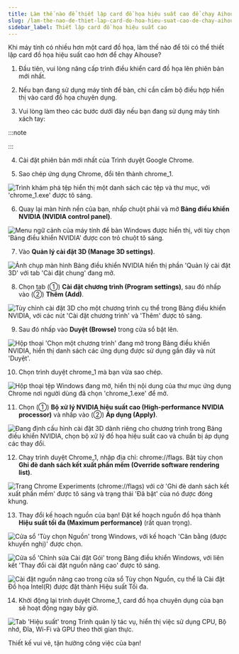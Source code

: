 ```yaml
---
title: Làm thế nào để thiết lập card đồ họa hiệu suất cao để chạy Aihouse?
slug: /lam-the-nao-de-thiet-lap-card-do-hoa-hieu-suat-cao-de-chay-aihouse
sidebar_label: Thiết lập card đồ họa hiệu suất cao
---
```


Khi máy tính có nhiều hơn một card đồ họa, làm thế nào để tôi có thể thiết lập card đồ họa hiệu suất cao hơn để chạy Aihouse?

1. Đầu tiên, vui lòng nâng cấp trình điều khiển card đồ họa lên phiên bản mới nhất.

2. Nếu bạn đang sử dụng máy tính để bàn, chỉ cần cắm bộ điều hợp hiển thị vào card đồ họa chuyên dụng.

3. Vui lòng làm theo các bước dưới đây nếu bạn đang sử dụng máy tính xách tay:

:::note

:::

4. Cài đặt phiên bản mới nhất của Trình duyệt Google Chrome.

5. Sao chép ứng dụng Chrome, đổi tên thành chrome_1.

![Trình khám phá tệp hiển thị một danh sách các tệp và thư mục, với 'chrome_1.exe' được tô sáng.](https://storage.googleapis.com/jegavn_kb/images/1611220313143-01852-MQ.png)

6. Quay lại màn hình nền của bạn, nhấp chuột phải và mở **Bảng điều khiển NVIDIA (NVIDIA control panel)**.

![Menu ngữ cảnh của máy tính để bàn Windows được hiển thị, với tùy chọn 'Bảng điều khiển NVIDIA' được con trỏ chuột tô sáng.](https://storage.googleapis.com/jegavn_kb/images/1611220327012-80155-Mg.png)

7. Vào **Quản lý cài đặt 3D (Manage 3D settings)**.

![Ảnh chụp màn hình Bảng điều khiển NVIDIA hiển thị phần 'Quản lý cài đặt 3D' với tab 'Cài đặt chung' đang mở.](https://storage.googleapis.com/jegavn_kb/images/1611220345961-49511-Mw.png)

8. Chọn tab (①) **Cài đặt chương trình (Program settings)**, sau đó nhấp vào (②) **Thêm (Add)**.

![Tùy chỉnh cài đặt 3D cho một chương trình cụ thể trong Bảng điều khiển NVIDIA, với các nút 'Cài đặt chương trình' và 'Thêm' được tô sáng.](https://storage.googleapis.com/jegavn_kb/images/1611220390886-17251-NA.png)

9. Sau đó nhấp vào **Duyệt (Browse)** trong cửa sổ bật lên.

![Hộp thoại 'Chọn một chương trình' đang mở trong Bảng điều khiển NVIDIA, hiển thị danh sách các ứng dụng được sử dụng gần đây và nút 'Duyệt'.](https://storage.googleapis.com/jegavn_kb/images/1611220454124-61966-NQ.png)

10. Chọn trình duyệt chrome_1 mà bạn vừa sao chép.

![Hộp thoại tệp Windows đang mở, hiển thị nội dung của thư mục ứng dụng Chrome nơi người dùng đã chọn 'chrome_1.exe' để mở.](https://storage.googleapis.com/jegavn_kb/images/1611220471491-94959-Ng.png)

11. Chọn (①) **Bộ xử lý NVIDIA hiệu suất cao (High-performance NVIDIA processor)** và nhấp vào (②) **Áp dụng (Apply)**.

![Đang định cấu hình cài đặt 3D dành riêng cho chương trình trong Bảng điều khiển NVIDIA, chọn bộ xử lý đồ họa hiệu suất cao và chuẩn bị áp dụng các thay đổi.](https://storage.googleapis.com/jegavn_kb/images/1611220496520-51386-Nw.png)

12. Chạy trình duyệt Chrome_1, nhập địa chỉ: chrome://flags. Bật tùy chọn **Ghi đè danh sách kết xuất phần mềm (Override software rendering list)**.

![Trang Chrome Experiments (chrome://flags) với cờ 'Ghi đè danh sách kết xuất phần mềm' được tô sáng và trạng thái 'Đã bật' của nó được đóng khung.](https://storage.googleapis.com/jegavn_kb/images/1611220513965-05145-OA.png)

13. Thay đổi kế hoạch nguồn của bạn! Đặt kế hoạch nguồn đồ họa thành **Hiệu suất tối đa (Maximum performance)** (rất quan trọng).

![Cửa sổ 'Tùy chọn Nguồn' trong Windows, với kế hoạch 'Cân bằng (được khuyến nghị)' được chọn.](https://storage.googleapis.com/jegavn_kb/images/1611280021270-51468-aW1hZ2U.png)

![Cửa sổ 'Chỉnh sửa Cài đặt Gói' trong Bảng điều khiển Windows, với liên kết 'Thay đổi cài đặt nguồn nâng cao' được tô sáng.](https://storage.googleapis.com/jegavn_kb/images/1611280165112-97755-aW1hZ2U.png)

![Cài đặt nguồn nâng cao trong cửa sổ Tùy chọn Nguồn, cụ thể là Cài đặt Đồ họa Intel(R) được đặt thành Hiệu suất Tối đa.](https://storage.googleapis.com/jegavn_kb/images/1611280172179-73040-aW1hZ2U.png)

14. Khởi động lại trình duyệt Chrome_1, card đồ họa chuyên dụng của bạn sẽ hoạt động ngay bây giờ.

![Tab 'Hiệu suất' trong Trình quản lý tác vụ, hiển thị việc sử dụng CPU, Bộ nhớ, Đĩa, Wi-Fi và GPU theo thời gian thực.](https://storage.googleapis.com/jegavn_kb/images/1611220546961-86647-OQ.png)

Thiết kế vui vẻ, tận hưởng công việc của bạn!